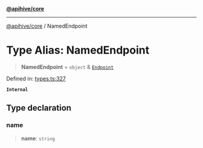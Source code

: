 [**@apihive/core**](../README.md)

***

[@apihive/core](../globals.md) / NamedEndpoint

# Type Alias: NamedEndpoint

> **NamedEndpoint** = `object` & [`Endpoint`](Endpoint.md)

Defined in: [types.ts:327](https://github.com/cleverplatypus/apihive-core/blob/07013091b03a0f47e51724fb271d78c36a50ebbd/src/types.ts#L327)

**`Internal`**

## Type declaration

### name

> **name**: `string`
